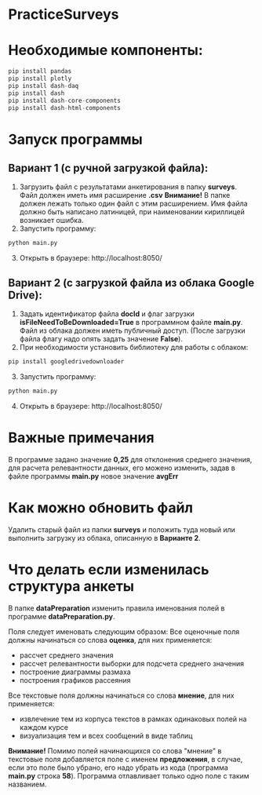 # PracticeSurveys

# Необходимые компоненты:
```python 
pip install pandas
pip install plotly
pip install dash-daq
pip install dash
pip install dash-core-components
pip install dash-html-components
```

# Запуск программы
## Вариант 1 (с ручной загрузкой файла):
1. Загрузить файл с результатами анкетирования в папку **surveys**. Файл должен иметь имя расширение **.csv** **Внимание!** В  папке должен лежать только один файл с этим расширением. Имя файла должно быть написано латиницей, при наименовании кириллицей возникает ошибка.
2. Запустить программу:
```python 
python main.py
```
3. Открыть в браузере: http://localhost:8050/

## Вариант 2 (с загрузкой файла из облака Google Drive):
1. Задать идентификатор файла **docId** и флаг загрузки **isFileNeedToBeDownloaded=True** в программном файле **main.py**. Файл из облака должен иметь публичный доступ. (После загрузки файла флагу надо опять задать значение **False**).
2. При необходимости установить библиотеку для работы с облаком:
```python 
pip install googledrivedownloader
```
3. Запустить программу:
```python 
python main.py
```
4. Открыть в браузере: http://localhost:8050/

# Важные примечания
В программе задано значение **0,25** для отклонения среднего значения, для расчета релевантности данных, его можено изменить, задав в файле программы **main.py** новое значение **avgErr**

# Как можно обновить файл
Удалить старый файл из папки **surveys** и положить туда новый или выполнить загрузку из облака, описанную в **Варианте 2**.

# Что делать если изменилась структура анкеты
В папке **dataPreparation** изменить правила именования полей в программе **dataPreparation.py**.

Поля следует именовать следующим образом: 
Все оценочные поля должны начинаться со слова **оценка**, для них применяется:
* рассчет среднего значения
* рассчет релевантности выборки для подсчета среднего значения
* построение диаграммы размаха
* построения графиков рассеяния

Все текстовые поля должны начинаться со слова **мнение**, для них применяется:
* извлечение тем из корпуса текстов в рамках одинаковых полей на каждом курсе
* визуализация тем и всех сообщений в виде таблиц

**Внимание!** Помимо полей начинающихся со слова "мнение" в текстовые поля добавляется поле с именем **предложения**, в случае, если это поле было убрано, его надо убрать из кода (программа **main.py** строка **58**). Программа отлавливает только одно поле с таким названием.
